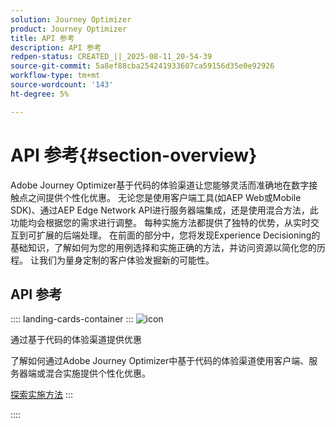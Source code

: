 ```yaml
---
solution: Journey Optimizer
product: Journey Optimizer
title: API 参考
description: API 参考
redpen-status: CREATED_||_2025-08-11_20-54-39
source-git-commit: 5a8ef88cba254241933607ca59156d35e0e92926
workflow-type: tm+mt
source-wordcount: '143'
ht-degree: 5%

---
```



# API 参考{#section-overview}

Adobe Journey Optimizer基于代码的体验渠道让您能够灵活而准确地在数字接触点之间提供个性化优惠。 无论您是使用客户端工具(如AEP Web或Mobile SDK)、通过AEP Edge Network API进行服务器端集成，还是使用混合方法，此功能均会根据您的需求进行调整。 每种实施方法都提供了独特的优势，从实时交互到可扩展的后端处理。 在前面的部分中，您将发现Experience Decisioning的基础知识，了解如何为您的用例选择和实施正确的方法，并访问资源以简化您的历程。 让我们为量身定制的客户体验发掘新的可能性。

## API 参考

:::: landing-cards-container
:::
![icon](https://cdn.experienceleague.adobe.com/icons/code-branch.svg)

通过基于代码的体验渠道提供优惠

了解如何通过Adobe Journey Optimizer中基于代码的体验渠道使用客户端、服务器端或混合实施提供个性化优惠。

[探索实施方法](../using/experience-decisioning/api-reference/deliver.md)
:::

::::
